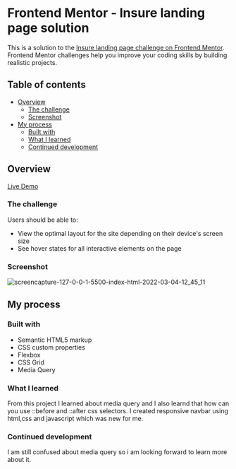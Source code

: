 # Frontend Mentor - Insure landing page solution

This is a solution to the [Insure landing page challenge on Frontend Mentor](https://www.frontendmentor.io/challenges/insure-landing-page-uTU68JV8). Frontend Mentor challenges help you improve your coding skills by building realistic projects. 

## Table of contents
- [Overview](#overview)
  - [The challenge](#the-challenge)
  - [Screenshot](#screenshot)
- [My process](#my-process)
  - [Built with](#built-with)
  - [What I learned](#what-i-learned)
  - [Continued development](#continued-development)


## Overview
  [Live Demo](https://my-insure-landing-page.netlify.app/)
### The challenge

Users should be able to:

- View the optimal layout for the site depending on their device's screen size
- See hover states for all interactive elements on the page

### Screenshot
![screencapture-127-0-0-1-5500-index-html-2022-03-04-12_45_11](https://user-images.githubusercontent.com/91652722/156728931-964be6e7-f172-4d9f-8550-8904c94fdd8a.png)

## My process

### Built with

- Semantic HTML5 markup
- CSS custom properties
- Flexbox
- CSS Grid
- Media Query


### What I learned

From this project I learned about media query and I also learnd that how can you use ::before and ::after css selectors. I created responsive navbar using html,css and javascript which was new for me.  

### Continued development

I am still confused about media query so i am looking forward to learn more about it.
